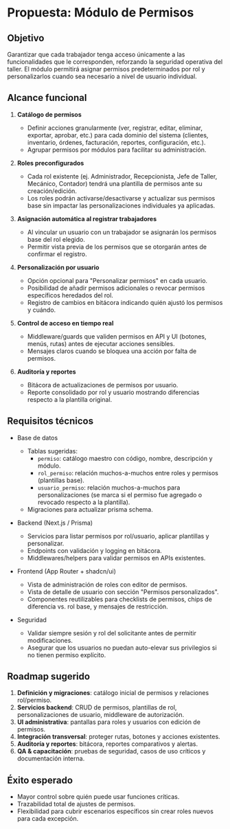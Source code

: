 # Propuesta: Módulo de Permisos

## Objetivo
Garantizar que cada trabajador tenga acceso únicamente a las funcionalidades que le corresponden, reforzando la seguridad operativa del taller. El módulo permitirá asignar permisos predeterminados por rol y personalizarlos cuando sea necesario a nivel de usuario individual.

## Alcance funcional
1. **Catálogo de permisos**
   - Definir acciones granularmente (ver, registrar, editar, eliminar, exportar, aprobar, etc.) para cada dominio del sistema (clientes, inventario, órdenes, facturación, reportes, configuración, etc.).
   - Agrupar permisos por módulos para facilitar su administración.

2. **Roles preconfigurados**
   - Cada rol existente (ej. Administrador, Recepcionista, Jefe de Taller, Mecánico, Contador) tendrá una plantilla de permisos ante su creación/edición.
   - Los roles podrán activarse/desactivarse y actualizar sus permisos base sin impactar las personalizaciones individuales ya aplicadas.

3. **Asignación automática al registrar trabajadores**
   - Al vincular un usuario con un trabajador se asignarán los permisos base del rol elegido.
   - Permitir vista previa de los permisos que se otorgarán antes de confirmar el registro.

4. **Personalización por usuario**
   - Opción opcional para "Personalizar permisos" en cada usuario.
   - Posibilidad de añadir permisos adicionales o revocar permisos específicos heredados del rol.
   - Registro de cambios en bitácora indicando quién ajustó los permisos y cuándo.

5. **Control de acceso en tiempo real**
   - Middleware/guards que validen permisos en API y UI (botones, menús, rutas) antes de ejecutar acciones sensibles.
   - Mensajes claros cuando se bloquea una acción por falta de permisos.

6. **Auditoría y reportes**
   - Bitácora de actualizaciones de permisos por usuario.
   - Reporte consolidado por rol y usuario mostrando diferencias respecto a la plantilla original.

## Requisitos técnicos
- Base de datos
  - Tablas sugeridas:
    - `permiso`: catálogo maestro con código, nombre, descripción y módulo.
    - `rol_permiso`: relación muchos-a-muchos entre roles y permisos (plantillas base).
    - `usuario_permiso`: relación muchos-a-muchos para personalizaciones (se marca si el permiso fue agregado o revocado respecto a la plantilla).
  - Migraciones para actualizar prisma schema.

- Backend (Next.js / Prisma)
  - Servicios para listar permisos por rol/usuario, aplicar plantillas y personalizar.
  - Endpoints con validación y logging en bitácora.
  - Middlewares/helpers para validar permisos en APIs existentes.

- Frontend (App Router + shadcn/ui)
  - Vista de administración de roles con editor de permisos.
  - Vista de detalle de usuario con sección "Permisos personalizados".
  - Componentes reutilizables para checklists de permisos, chips de diferencia vs. rol base, y mensajes de restricción.

- Seguridad
  - Validar siempre sesión y rol del solicitante antes de permitir modificaciones.
  - Asegurar que los usuarios no puedan auto-elevar sus privilegios si no tienen permiso explícito.

## Roadmap sugerido
1. **Definición y migraciones**: catálogo inicial de permisos y relaciones rol/permiso.
2. **Servicios backend**: CRUD de permisos, plantillas de rol, personalizaciones de usuario, middleware de autorización.
3. **UI administrativa**: pantallas para roles y usuarios con edición de permisos.
4. **Integración transversal**: proteger rutas, botones y acciones existentes.
5. **Auditoría y reportes**: bitácora, reportes comparativos y alertas.
6. **QA & capacitación**: pruebas de seguridad, casos de uso críticos y documentación interna.

## Éxito esperado
- Mayor control sobre quién puede usar funciones críticas.
- Trazabilidad total de ajustes de permisos.
- Flexibilidad para cubrir escenarios específicos sin crear roles nuevos para cada excepción.
